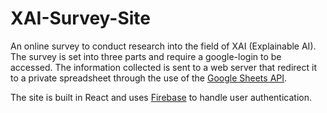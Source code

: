 # XAI-Survey-Site
An online survey to conduct research into the field of XAI (Explainable AI). The survey is set into three parts and require a google-login to be accessed. The information collected is sent to a web server that redirect it to a private spreadsheet through the use of the [Google Sheets API](https://developers.google.com/sheets/api).

The site is built in React and uses [Firebase](https://firebase.google.com/) to handle user authentication.
